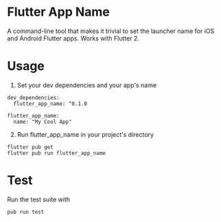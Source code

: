 # Flutter App Name 

A command-line tool that makes it trivial to set the launcher name for iOS and Android Flutter apps. Works with Flutter 2.

# Usage

1. Set your dev dependencies and your app's name

```
dev_dependencies:
  flutter_app_name: ^0.1.0

flutter_app_name:
  name: "My Cool App"
```

2. Run flutter_app_name in your project's directory

```
flutter pub get
flutter pub run flutter_app_name
```

# Test

Run the test suite with

`pub run test`
